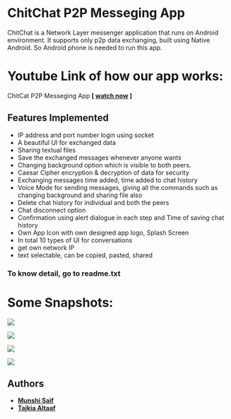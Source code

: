 # ChitChat P2P Messeging App
ChitChat is a Network Layer messenger application that runs on Android environment. It supports only p2p data exchanging, built using Native Android. So Android phone is needed to run this app.

# Youtube Link of how our app works:
ChitCat P2P Messeging App <b>[ [watch now](https://youtu.be/NWUtz-ucuyA) ] </b>

## Features Implemented
- IP address and port number login using socket
- A beautiful UI for exchanged data
- Sharing textual files
- Save the exchanged messages whenever anyone wants
- Changing background option which is visible to both peers.
- Caesar Cipher encryption & decryption of data for security
- Exchanging messages time added, time added to chat history
- Voice Mode for sending messages, giving all the commands such as changing background and sharing file also
- Delete chat history for individual and both the peers
- Chat disconnect option
- Confirmation using alert dialogue in each step and Time of saving chat history
- Own App Icon with own  designed app logo, Splash Screen
- In total 10 types of UI for conversations
- get own network IP
- text selectable, can be copied, pasted, shared

### To know detail, go to readme.txt

# Some Snapshots:

![](https://user-images.githubusercontent.com/44334473/66875097-eec99300-efce-11e9-97c7-8ee44266fd46.png)

![](https://user-images.githubusercontent.com/44334473/66875104-f1c48380-efce-11e9-8ad2-0a2e26dbc45e.png)

![](https://user-images.githubusercontent.com/44334473/66875110-fab55500-efce-11e9-9013-fc1f23fb7669.png)

![](https://user-images.githubusercontent.com/44334473/66875112-fdb04580-efce-11e9-9897-64bc9389cf77.png)

## Authors
- <b>[Munshi Saif](https://github.com/SaiferGit)</b>
- <b>[Tajkia Altaaf](https://github.com/Tajkia05)</b>
